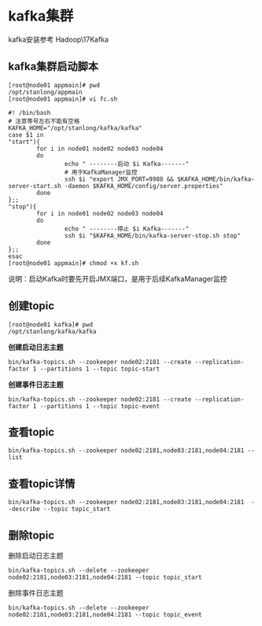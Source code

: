 # kafka集群

kafka安装参考 Hadoop\17Kafka

## kafka集群启动脚本

```shell
[root@node01 appmain]# pwd
/opt/stanlong/appmain
[root@node01 appmain]# vi fc.sh 

#! /bin/bash
# 注意等号左右不能有空格
KAFKA_HOME="/opt/stanlong/kafka/kafka"
case $1 in
"start"){
        for i in node01 node02 node03 node04
        do
                echo " --------启动 $i Kafka-------"
                # 用于KafkaManager监控
                ssh $i "export JMX_PORT=9988 && $KAFKA_HOME/bin/kafka-server-start.sh -daemon $KAFKA_HOME/config/server.properties"
        done
};;
"stop"){
        for i in node01 node02 node03 node04
        do
                echo " --------停止 $i Kafka-------"
                ssh $i "$KAFKA_HOME/bin/kafka-server-stop.sh stop"
        done
};;
esac
[root@node01 appmain]# chmod +x kf.sh
```

说明：启动Kafka时要先开启JMX端口，是用于后续KafkaManager监控

## 创建topic

```shell
[root@node01 kafka]# pwd
/opt/stanlong/kafka/kafka
```

**创建启动日志主题**

```shell
bin/kafka-topics.sh --zookeeper node02:2181 --create --replication-factor 1 --partitions 1 --topic topic-start
```

**创建事件日志主题**

```shell
bin/kafka-topics.sh --zookeeper node02:2181 --create --replication-factor 1 --partitions 1 --topic topic-event
```

## 查看topic

```shell
bin/kafka-topics.sh --zookeeper node02:2181,node03:2181,node04:2181 --list
```

## 查看topic详情

```shell
bin/kafka-topics.sh --zookeeper node02:2181,node03:2181,node04:2181  --describe --topic topic_start
```

## 删除topic

删除启动日志主题

```shell
bin/kafka-topics.sh --delete --zookeeper node02:2181,node03:2181,node04:2181 --topic topic_start
```

删除事件日志主题

```shell
bin/kafka-topics.sh --delete --zookeeper node02:2181,node03:2181,node04:2181 --topic topic_event
```

